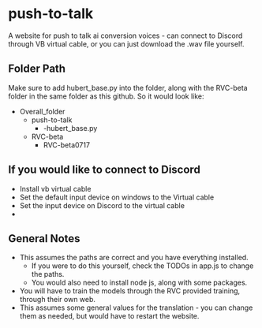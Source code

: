 # push-to-talk
A website for push to talk ai conversion voices - can connect to Discord through VB virtual cable, or you can just download the .wav file yourself.


## Folder Path
Make sure to add hubert_base.py into the folder, along with the RVC-beta folder in the same folder as this github. So it would look like:

- Overall_folder
  - push-to-talk
    - -hubert_base.py
  - RVC-beta
    - RVC-beta0717
  
## If you would like to connect to Discord
- Install vb virtual cable 
- Set the default input device on windows to the Virtual cable
- Set the input device on Discord to the virtual cable
- 

## General Notes
- This assumes the paths are correct and you have everything installed.
  - If you were to do this yourself, check the TODOs in app.js to change the paths.
  - You would also need to install node js, along with some packages.
- You will have to train the models through the RVC provided training, through their own web.
- This assumes some general values for the translation - you can change them as needed, but would have to restart the website. 